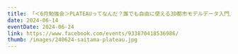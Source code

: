 ```yaml
---
title: 「＜6月勉強会＞PLATEAUってなんだ？誰でも自由に使える3D都市モデルデータ入門」を開催します。
date: 2024-06-14
eventDate: 2024-06-24
link: https://www.facebook.com/events/933870418536986/
thumb: /images/240624-saitama-plateau.jpg
---
```

